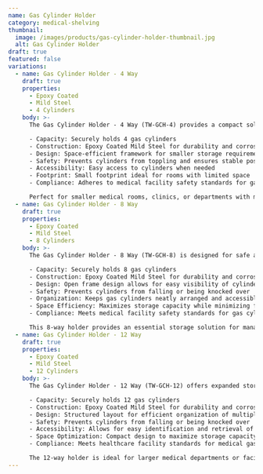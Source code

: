 ```yaml
---
name: Gas Cylinder Holder
category: medical-shelving
thumbnail: 
  image: /images/products/gas-cylinder-holder-thumbnail.jpg
  alt: Gas Cylinder Holder
draft: true
featured: false
variations:
  - name: Gas Cylinder Holder - 4 Way
    draft: true
    properties: 
      - Epoxy Coated
      - Mild Steel
      - 4 Cylinders
    body: >-
      The Gas Cylinder Holder - 4 Way (TW-GCH-4) provides a compact solution for storing medical gas cylinders in healthcare environments. This model features:

      - Capacity: Securely holds 4 gas cylinders
      - Construction: Epoxy Coated Mild Steel for durability and corrosion resistance
      - Design: Space-efficient framework for smaller storage requirements
      - Safety: Prevents cylinders from toppling and ensures stable positioning
      - Accessibility: Easy access to cylinders when needed
      - Footprint: Small footprint ideal for rooms with limited space
      - Compliance: Adheres to medical facility safety standards for gas storage

      Perfect for smaller medical rooms, clinics, or departments with moderate cylinder usage, this 4-way holder balances storage capacity with space conservation.
  - name: Gas Cylinder Holder - 8 Way
    draft: true
    properties: 
      - Epoxy Coated
      - Mild Steel
      - 8 Cylinders
    body: >-
      The Gas Cylinder Holder - 8 Way (TW-GCH-8) is designed for safe and organized storage of medical gas cylinders in healthcare facilities. This model features:

      - Capacity: Securely holds 8 gas cylinders
      - Construction: Epoxy Coated Mild Steel for durability and corrosion resistance
      - Design: Open frame design allows for easy visibility of cylinder contents and labels
      - Safety: Prevents cylinders from falling or being knocked over
      - Organization: Keeps gas cylinders neatly arranged and accessible
      - Space Efficiency: Maximizes storage capacity while minimizing floor space usage
      - Compliance: Meets medical facility safety standards for gas cylinder storage

      This 8-way holder provides an essential storage solution for managing multiple gas cylinders while ensuring staff safety and easy access in medical environments.
  - name: Gas Cylinder Holder - 12 Way
    draft: true
    properties: 
      - Epoxy Coated
      - Mild Steel
      - 12 Cylinders
    body: >-
      The Gas Cylinder Holder - 12 Way (TW-GCH-12) offers expanded storage capacity for medical gas cylinders in healthcare settings. This model features:

      - Capacity: Securely holds 12 gas cylinders
      - Construction: Epoxy Coated Mild Steel for durability and corrosion resistance
      - Design: Structured layout for efficient organization of multiple cylinders
      - Safety: Prevents cylinders from falling or being knocked over
      - Accessibility: Allows for easy identification and retrieval of specific cylinders
      - Space Optimization: Compact design to maximize storage capacity in limited spaces
      - Compliance: Meets healthcare facility standards for medical gas storage

      The 12-way holder is ideal for larger medical departments or facilities with higher gas cylinder usage, providing organized storage while maintaining safety protocols.
---
```

